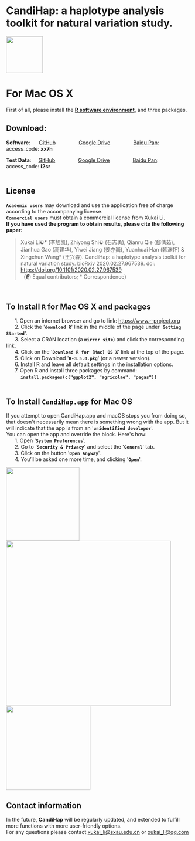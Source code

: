 # CandiHap: a haplotype analysis toolkit for natural variation study.

<img src="https://github.com/xukaili/CandiHap/blob/master/Figures/logo_mac.gif" width="100" height="100">

# For Mac OS X
First of all, please install the [**R software environment**](https://www.r-project.org), and three packages.</br>

## Download:
**Software**:      [GitHub](https://github.com/xukaili/CandiHap/raw/master/Mac_OS_X/CandiHap-1.0.1.dmg)                [Google Drive](https://drive.google.com/file/d/1BluXrsNxBgQksamGH-prb-BOWv9wcotr/view?usp=sharing)                [Baidu Pan](https://pan.baidu.com/s/1Cd4luIxElLHRkiay9isFmQ):   access_code: **xx7n**</br>

**Test Data**:     [GitHub](https://github.com/xukaili/CandiHap/raw/master/test_data.zip)                [Google Drive](https://drive.google.com/file/d/1L2FTr1ktxU5Jgkuk4QXIJIMHHSzri9l4/view?usp=sharing)                [Baidu Pan](https://pan.baidu.com/s/1X4Tu1ha6d1caC518CBSHVA):   access_code: **i2sr**</br></br>

## License
__`Academic users`__ may download and use the application free of charge according to the accompanying license.</br>
__`Commercial users`__ must obtain a commercial license from Xukai Li.</br>
**If you have used the program to obtain results, please cite the following paper:**</br>
> Xukai Li☯* (李旭凯), Zhiyong Shi☯ (石志勇), Qianru Qie (郄倩茹), Jianhua Gao (高建华), Yiwei Jiang (姜亦巍), Yuanhuai Han (韩渊怀) & Xingchun Wang* (王兴春). CandiHap: a haplotype analysis toolkit for natural variation study. bioRxiv 2020.02.27.967539. doi: https://doi.org/10.1101/2020.02.27.967539</br>
> （☯ Equal contributors; * Correspondence）</br>
</br>

## To Install __`R`__ for Mac OS X and packages
      1. Open an internet browser and go to link: https://www.r-project.org</br>
      2. Click the '__`download R`__' link in the middle of the page under '__`Getting Started`__'.</br>
      3. Select a CRAN location (a __`mirror site`__) and click the corresponding link.</br>
      4. Click on the '__`Download R for (Mac) OS X`__' link at the top of the page.</br>
      5. Click on Download '__`R-3.5.0.pkg`__' (or a newer version).</br>
      6. Install R and leave all default settings in the installation options.</br>
      7. Open R and install three packages by command: </br>
          __`install.packages(c("ggplot2", "agricolae", "pegas"))`__</br>
</br>

## To Install __`CandiHap.app`__ for Mac OS
If you attempt to open CandiHap.app and macOS stops you from doing so, that doesn't necessarily mean there is something wrong with the app. But it will indicate that the app is from an '__`unidentified developer`__'.</br>
You can open the app and override the block. Here's how:</br>
      1. Open '__`System Preferences`__'.</br>
      2. Go to '__`Security & Privacy`__' and select the '__`General`__' tab.</br>
      3. Click on the button '__`Open Anyway`__'.</br>
      4. You’ll be asked one more time, and clicking '__`Open`__'.</br>

<img src="https://github.com/xukaili/CandiHap/blob/master/Figures/Mac_ReadMe_1.png"  height="200">
<img src="https://github.com/xukaili/CandiHap/blob/master/Figures/Mac_ReadMe_2.png"  height="450">
<img src="https://github.com/xukaili/CandiHap/blob/master/Figures/Mac_ReadMe_3.png"  height="230">
</br>

## Contact information
In the future, **CandiHap** will be regularly updated, and extended to fulfill more functions with more user-friendly options.</br>
For any questions please contact xukai_li@sxau.edu.cn or xukai_li@qq.com </br>
